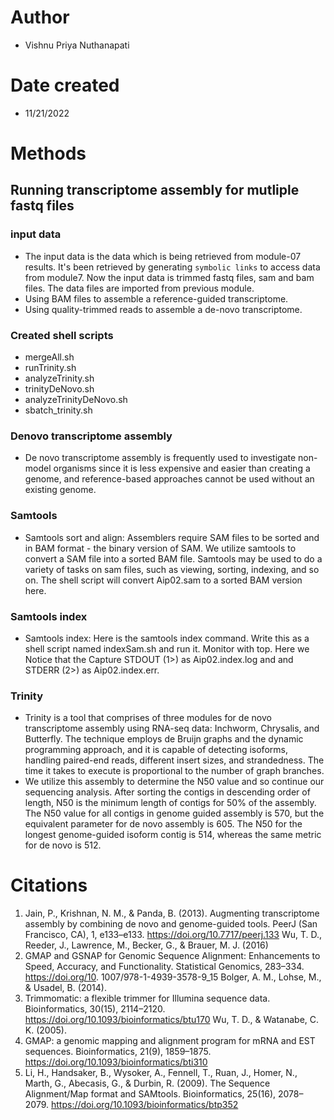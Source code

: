 # Author
- Vishnu Priya Nuthanapati

# Date created 
- 11/21/2022

# Methods 
## Running transcriptome assembly for mutliple fastq files 
### input data 
- The input data is the data which is being retrieved from module-07 results. It's been retrieved by generating `symbolic links` to access data from module7. Now the input data is trimmed fastq files, sam and bam files. The data files are imported from previous module.
- Using BAM files to assemble a reference-guided transcriptome. 
- Using quality-trimmed reads to assemble a de-novo transcriptome. 
### Created shell scripts
- mergeAll.sh
- runTrinity.sh
- analyzeTrinity.sh
- trinityDeNovo.sh
- analyzeTrinityDeNovo.sh
- sbatch_trinity.sh
### Denovo transcriptome assembly
- De novo transcriptome assembly is frequently used to investigate non-model organisms since it is less expensive and easier than creating a genome, and reference-based approaches cannot be used without an existing genome.
### Samtools
- Samtools sort and align: Assemblers require SAM files to be sorted and in BAM format - the binary version of SAM. We utilize samtools to convert a SAM file into a sorted BAM file. Samtools may be used to do a variety of tasks on sam files, such as viewing, sorting, indexing, and so on. The shell script will convert Aip02.sam to a sorted BAM version here.
### Samtools index
- Samtools index:
Here is the samtools index command. Write this as a shell script named indexSam.sh and run it. Monitor with top. Here we Notice that the Capture STDOUT (1>) as Aip02.index.log and and STDERR (2>) as Aip02.index.err.
### Trinity
- Trinity is a tool that comprises of three modules for de novo transcriptome assembly using RNA-seq data: Inchworm, Chrysalis, and Butterfly. The technique employs de Bruijn graphs and the dynamic programming approach, and it is capable of detecting isoforms, handling paired-end reads, different insert sizes, and strandedness. The time it takes to execute is proportional to the number of graph branches.
- We utilize this assembly to determine the N50 value and so continue our sequencing analysis. After sorting the contigs in descending order of length, N50 is the minimum length of contigs for 50% of the assembly. The N50 value for all contigs in genome guided assembly is 570, but the equivalent parameter for de novo assembly is 605. The N50 for the longest genome-guided isoform contig is 514, whereas the same metric for de novo is 512.

# Citations 
1. Jain, P., Krishnan, N. M., & Panda, B. (2013). Augmenting transcriptome assembly by combining de novo and genome-guided tools. PeerJ (San Francisco, CA), 1, e133–e133. https://doi.org/10.7717/peerj.133 Wu, T. D., Reeder, J., Lawrence, M., Becker, G., & Brauer, M. J. (2016)
2. GMAP and GSNAP for Genomic Sequence Alignment: Enhancements to Speed, Accuracy, and Functionality. Statistical Genomics, 283–334. https://doi.org/10. 1007/978-1-4939-3578-9_15 Bolger, A. M., Lohse, M., & Usadel, B. (2014).
3. Trimmomatic: a flexible trimmer for Illumina sequence data. Bioinformatics, 30(15), 2114–2120. https://doi.org/10.1093/bioinformatics/btu170 Wu, T. D., & Watanabe, C. K. (2005). 
4. GMAP: a genomic mapping and alignment program for mRNA and EST sequences. Bioinformatics, 21(9), 1859–1875. https://doi.org/10.1093/bioinformatics/bti310 
5. Li, H., Handsaker, B., Wysoker, A., Fennell, T., Ruan, J., Homer, N., Marth, G., Abecasis, G., & Durbin, R. (2009). The Sequence Alignment/Map format and SAMtools. Bioinformatics, 25(16), 2078–2079. https://doi.org/10.1093/bioinformatics/btp352 


